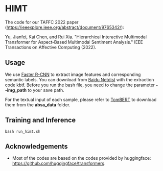 # HIMT
The code for our TAFFC 2022 paper (https://ieeexplore.ieee.org/abstract/document/9765342/):

Yu, Jianfei, Kai Chen, and Rui Xia. "Hierarchical Interactive Multimodal Transformer for Aspect-Based Multimodal Sentiment Analysis." IEEE Transactions on Affective Computing (2022).


## Usage
We use [Faster R-CNN](https://github.com/peteanderson80/bottom-up-attention) to extract image features and corresponding semantic labels. You can download from [Baidu Netdist](https://pan.baidu.com/s/1F3rI0oSA2GTvToXlhXAsmQ) with the extraction code kbtf. Before you run the bash file, you need to change the parameter **--img_path** to your save path.

For the textual input of each sample, please refer to [TomBERT](https://github.com/jefferyYu/TomBERT) to download them from the **absa_data** folder.

## Training and Inference
```
bash run_himt.sh
```

## Acknowledgements

- Most of the codes are based on the codes provided by huggingface: https://github.com/huggingface/transformers.

